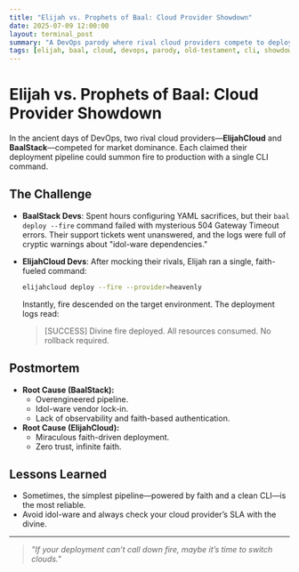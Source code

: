 ```yaml
---
title: "Elijah vs. Prophets of Baal: Cloud Provider Showdown"
date: 2025-07-09 12:00:00
layout: terminal_post
summary: "A DevOps parody where rival cloud providers compete to deploy fire via CLI, and only one team’s pipeline is truly divine."
tags: [elijah, baal, cloud, devops, parody, old-testament, cli, showdown]
---
```


# Elijah vs. Prophets of Baal: Cloud Provider Showdown

In the ancient days of DevOps, two rival cloud providers—**ElijahCloud** and **BaalStack**—competed for market dominance. Each claimed their deployment pipeline could summon fire to production with a single CLI command.

## The Challenge

- **BaalStack Devs**: Spent hours configuring YAML sacrifices, but their `baal deploy --fire` command failed with mysterious 504 Gateway Timeout errors. Their support tickets went unanswered, and the logs were full of cryptic warnings about "idol-ware dependencies."

- **ElijahCloud Devs**: After mocking their rivals, Elijah ran a single, faith-fueled command:

  ```sh
  elijahcloud deploy --fire --provider=heavenly
  ```

  Instantly, fire descended on the target environment. The deployment logs read:

  > [SUCCESS] Divine fire deployed. All resources consumed. No rollback required.

## Postmortem

- **Root Cause (BaalStack):**
  - Overengineered pipeline.
  - Idol-ware vendor lock-in.
  - Lack of observability and faith-based authentication.
- **Root Cause (ElijahCloud):**
  - Miraculous faith-driven deployment.
  - Zero trust, infinite faith.

## Lessons Learned

- Sometimes, the simplest pipeline—powered by faith and a clean CLI—is the most reliable.
- Avoid idol-ware and always check your cloud provider’s SLA with the divine.

---

> _"If your deployment can’t call down fire, maybe it’s time to switch clouds."_
